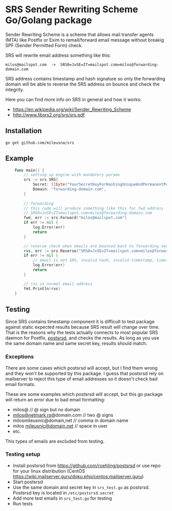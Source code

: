 # SRS Sender Rewriting Scheme Go/Golang package

Sender Rewriting Scheme is a scheme that allows mail transfer agents (MTA) like Postfix or Exim to remail/forward email message without breakig SPF (Sender Permitted Form) check.

SRS will rewrite email address something like this:

```
milos@mailspot.com  ->  SRS0=JvSE=IT=mailspot.com=milos@forwarding-domain.com
```

SRS address contains timestamp and hash signature so only the forwarding domain will be able to reverse the SRS address on bounce and check the integrity.

Here you can find more info on SRS in general and how it works:

- https://en.wikipedia.org/wiki/Sender_Rewriting_Scheme
- http://www.libsrs2.org/srs/srs.pdf


## Installation <a id="installation"></a>
```
go get github.com/mileusna/srs
```

## Example<a id="example"></a>

```go
    func main() {
        // setting up engine with mandatory params
        srs := srs.SRS{
            Secret: []byte("YourSecretKeyForHashingUniqueAndPermanentPerServer"), 
            Domain: "forwarding-domain.com",
        }
        
        // forwarding
        // this code will produce something like this for fwd address
        // SRS0=JvSE=IT=mailspot.com=milos@forwarding-domain.com        
        fwd, err := srs.Forward("milos@mailspot.com")
        if err != nil {
            log.Error(err)
            return
        }

        // reverse check when emails are bounced back to forwarding server
        rvs, err := srs.Reverse("SRS0=JvSE=IT=mailspot.com=milos@forwarding-domain.com")
        if err != nil {
            // email is not SRS, invalid hash, invalid timestamp, timestamp out of date, etc..
            log.Error(err)
            return
        }

        // rvs is normal email address
        fmt.Println(rvs)
    }
```

## Testing

Since SRS contains timestamp component it is difficult to test package against static expected results because SRS result will change over time.
That is the reasons why the tests actually connects to most popular SRS daemon for Postfix, [postsrsd](https://github.com/roehling/postsrsd), and checks the results. As long as you use the same domain name and same secret key, results should match.

### Exceptions

There are some cases which postsrsd will accept, but I find them wrong and they won't be supported by this package.
I guess that postsrsd rely on mailserver to reject this type of email addresses so it doesn't check bad email formats. 

These are some examples which postsrsd will accept, but this go package will return an error due to bad email formatting:

- milos@ // @ sign but no domain
- milos@netmark.rs@domain.com    // two @ signs
- milosmileusnic@domain,net     // comma in domain name
- milos mileusnic@domain.net    // space in user
- etc.

This types of emails are excluded from testing.

### Testing setup
- Install postsrsd from https://github.com/roehling/postsrsd or use repo
for your linux distribution (CentOS https://wiki.mailserver.guru/doku.php/centos:mailserver.guru)
- Start postsrsd
- Use the same domain and secret key in `srs_test.go` as postsrsd. Postsrsd key is located in
`/etc/postsrsd.secret`
- Add more test emails in `srs_test.go` for testing
- Run tests


